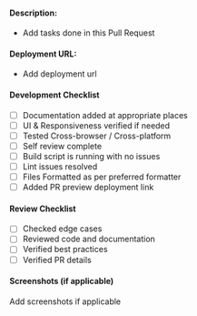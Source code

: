 #### Description:

-   Add tasks done in this Pull Request

#### Deployment URL:

-   Add deployment url

#### Development Checklist

-   [ ] Documentation added at appropriate places
-   [ ] UI & Responsiveness verified if needed
-   [ ] Tested Cross-browser / Cross-platform
-   [ ] Self review complete
-   [ ] Build script is running with no issues
-   [ ] Lint issues resolved
-   [ ] Files Formatted as per preferred formatter
-   [ ] Added PR preview deployment link

#### Review Checklist

-   [ ] Checked edge cases
-   [ ] Reviewed code and documentation
-   [ ] Verified best practices
-   [ ] Verified PR details

#### Screenshots (if applicable)

Add screenshots if applicable
